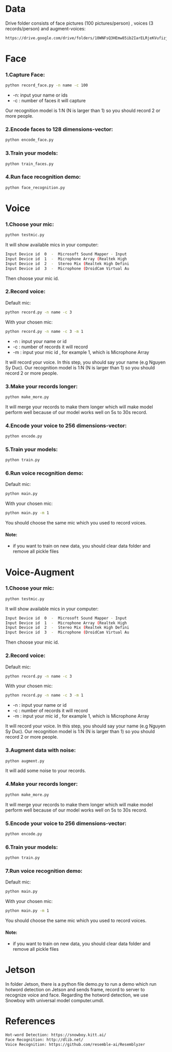 
# Data
Drive folder consists of face pictures (100 pictures/person) , voices (3 records/person) and augment-voices:
```sh
https://drive.google.com/drive/folders/10WNFsQ3HEmw85ib2IarELRjeKVufizjL?usp=sharing
```

# Face
### 1.Capture Face:
```sh
python record_face.py -n name -c 100
```
- -n: input your name or ids
- -c : number of faces it will capture

Our recognition model is 1:N (N is larger than 1) so you should record 2 or more people.
### 2.Encode faces to 128 dimensions-vector:
```sh
python encode_face.py
```
### 3.Train your models:
```sh
python train_faces.py
```

### 4.Run face recognition demo:
```sh
python face_recognition.py
```

# Voice
### 1.Choose your mic:
```sh
python testmic.py
```
It will show available mics in your computer:
```sh
Input Device id  0  -  Microsoft Sound Mapper - Input
Input Device id  1  -  Microphone Array (Realtek High
Input Device id  2  -  Stereo Mix (Realtek High Defini
Input Device id  3  -  Microphone (DroidCam Virtual Au
```
Then choose your mic id.

### 2.Record voice:
Default mic:
```sh
python record.py -n name -c 3
```
With your chosen mic:
```sh
python record.py -n name -c 3 -m 1
```
- -n : input your name or id
- -c : number of records it will record
- -m : input your mic id , for example 1, which is Microphone Array

It will record your voice. In this step, you should say your name (e.g Nguyen Sy Duc).
Our recognition model is 1:N (N is larger than 1) so you should record 2 or more people.
### 3.Make your records longer:
```sh
python make_more.py
```
It will merge your records to make them longer which will make model perform well because of our model works well on 5s to 30s record.

### 4.Encode your voice to 256 dimensions-vector:
```sh
python encode.py
```
### 5.Train your models:
```sh
python train.py
```
### 6.Run voice recognition demo:
Default mic:
```sh
python main.py
```
With your chosen mic:
```sh
python main.py -m 1
```
You should choose the same mic which you used to record voices.

#### Note:
- if you want to train on new data, you should clear data folder and remove all pickle files

# Voice-Augment
### 1.Choose your mic:
```sh
python testmic.py
```
It will show available mics in your computer:
```sh
Input Device id  0  -  Microsoft Sound Mapper - Input
Input Device id  1  -  Microphone Array (Realtek High
Input Device id  2  -  Stereo Mix (Realtek High Defini
Input Device id  3  -  Microphone (DroidCam Virtual Au
```
Then choose your mic id.

### 2.Record voice:
Default mic:
```sh
python record.py -n name -c 3
```
With your chosen mic:
```sh
python record.py -n name -c 3 -m 1
```
- -n : input your name or id
- -c : number of records it will record
- -m : input your mic id , for example 1, which is Microphone Array

It will record your voice. In this step, you should say your name (e.g Nguyen Sy Duc).
Our recognition model is 1:N (N is larger than 1) so you should record 2 or more people.
### 3.Augment data with noise:
```sh
python augment.py
```
It will add some noise to your records.

### 4.Make your records longer:
```sh
python make_more.py
```
It will merge your records to make them longer which will make model perform well because of our model works well on 5s to 30s record.

### 5.Encode your voice to 256 dimensions-vector:
```sh
python encode.py
```
### 6.Train your models:
```sh
python train.py
```
### 7.Run voice recognition demo:
Default mic:
```sh
python main.py
```
With your chosen mic:
```sh
python main.py -m 1
```
You should choose the same mic which you used to record voices.

#### Note:
- if you want to train on new data, you should clear data folder and remove all pickle files

# Jetson
In folder Jetson, there is a python file demo.py to run a demo which run hotword detection on Jetson and sends frame, record to server to recognize voice and face. Regarding the hotword detection, we use Snowboy with universal model computer.umdl.

# References
```sh
Hot-word Detection: https://snowboy.kitt.ai/
Face Recognition: http://dlib.net/
Voice Recognition: https://github.com/resemble-ai/Resemblyzer
```
